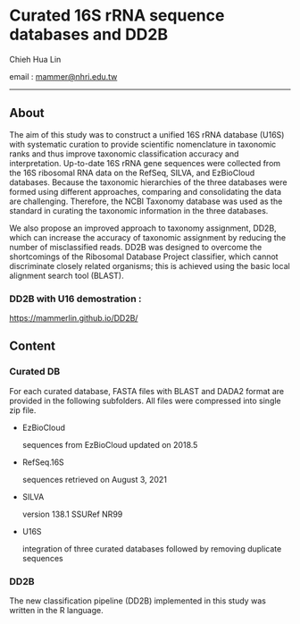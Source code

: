 # Curated 16S rRNA sequence databases and DD2B
Chieh Hua Lin

email : mammer@nhri.edu.tw

----

## About

The aim of this study was to construct a unified 16S rRNA database (U16S) with systematic curation to provide scientific nomenclature in taxonomic ranks and thus improve taxonomic classification accuracy and interpretation. Up-to-date 16S rRNA gene sequences were collected from the 16S ribosomal RNA data on the RefSeq,  SILVA, and EzBioCloud databases. Because the taxonomic hierarchies of the three databases were formed using different approaches, comparing and consolidating the data are challenging. Therefore, the NCBI Taxonomy database was used as the standard in curating the taxonomic information in the three databases.

We also propose an improved approach to taxonomy assignment, DD2B, which can increase the accuracy of taxonomic assignment by reducing the number of misclassified reads. DD2B was designed to overcome the shortcomings of the Ribosomal Database Project classifier, which cannot discriminate closely related organisms; this is achieved using the basic local alignment search tool (BLAST).

### DD2B with U16 demostration :
<https://mammerlin.github.io/DD2B/>

## Content

### Curated DB

For each curated database, FASTA files with BLAST and DADA2 format are provided in the following subfolders. All files were compressed into single zip file.

- EzBioCloud

  sequences from EzBioCloud updated on 2018.5

- RefSeq.16S

  sequences retrieved on August 3, 2021

- SILVA

  version 138.1 SSURef NR99

- U16S

  integration of three curated databases followed by removing duplicate sequences

### DD2B

The new classification pipeline (DD2B) implemented in this study was written in the R language.
